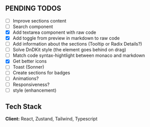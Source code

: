 ## PENDING TODOS

- [ ] Improve sections content
- [ ] Search component
- [x] Add textarea component with raw code
- [x] Add toggle from preview in markdown to raw code
- [ ] Add information about the sections (Tooltip or Radix Details?)
- [ ] Solve DnDKit style (the element goes behind on drag)
- [ ] Match code syntax-hightlight between monaco and markdown
- [x] Get better icons
- [ ] Toast (Sonner)
- [ ] Create sections for badges
- [ ] Animations?
- [ ] Responsiveness?
- [ ] style (enhancement)

## Tech Stack

**Client:** React, Zustand, Tailwind, Typescript